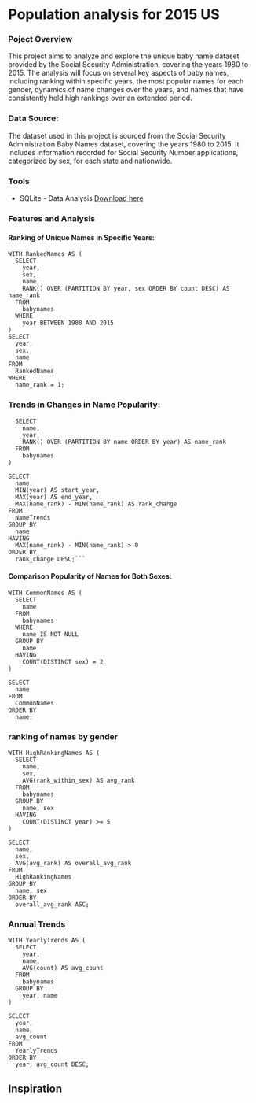# Population analysis for 2015 US

### Poject Overview

This project aims to analyze and explore the unique baby name dataset provided by the Social Security Administration, covering the years 1980 to 2015. The analysis will focus on several key aspects of baby names, including ranking within specific years, the most popular names for each gender, dynamics of name changes over the years, and names that have consistently held high rankings over an extended period.

### Data Source:

The dataset used in this project is sourced from the Social Security Administration Baby Names dataset, covering the years 1980 to 2015. It includes information recorded for Social Security Number applications, categorized by sex, for each state and nationwide.

### Tools

- SQLite - Data Analysis [Download here](https://www.sqlite.org/index.html)

### Features and Analysis

#### Ranking of Unique Names in Specific Years:
```
WITH RankedNames AS (
  SELECT
    year,
    sex,
    name,
    RANK() OVER (PARTITION BY year, sex ORDER BY count DESC) AS name_rank
  FROM
    babynames
  WHERE
    year BETWEEN 1980 AND 2015
)
SELECT
  year,
  sex,
  name
FROM
  RankedNames
WHERE
  name_rank = 1;
```
### Trends in Changes in Name Popularity:

``` WITH NameTrends AS (
  SELECT
    name,
    year,
    RANK() OVER (PARTITION BY name ORDER BY year) AS name_rank
  FROM
    babynames
)

SELECT
  name,
  MIN(year) AS start_year,
  MAX(year) AS end_year,
  MAX(name_rank) - MIN(name_rank) AS rank_change
FROM
  NameTrends
GROUP BY
  name
HAVING
  MAX(name_rank) - MIN(name_rank) > 0
ORDER BY
  rank_change DESC;```
```
#### Comparison Popularity of Names for Both Sexes:
```
WITH CommonNames AS (
  SELECT
    name
  FROM
    babynames
  WHERE
    name IS NOT NULL
  GROUP BY
    name
  HAVING
    COUNT(DISTINCT sex) = 2
)

SELECT
  name
FROM
  CommonNames
ORDER BY
  name;
  ```

### ranking of names by gender

```
WITH HighRankingNames AS (
  SELECT
    name,
    sex,
    AVG(rank_within_sex) AS avg_rank
  FROM
    babynames
  GROUP BY
    name, sex
  HAVING
    COUNT(DISTINCT year) >= 5 
)

SELECT
  name,
  sex,
  AVG(avg_rank) AS overall_avg_rank
FROM
  HighRankingNames
GROUP BY
  name, sex
ORDER BY
  overall_avg_rank ASC;
```
### Annual Trends
```
WITH YearlyTrends AS (
  SELECT
    year,
    name,
    AVG(count) AS avg_count
  FROM
    babynames
  GROUP BY
    year, name
)

SELECT
  year,
  name,
  avg_count
FROM
  YearlyTrends
ORDER BY
  year, avg_count DESC;
```

## Inspiration

